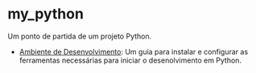 # my_python
Um ponto de partida de um projeto Python.

- [Ambiente de Desenvolvimento](docs/development-setup.pt-br.md): Um guia para instalar e configurar as ferramentas necessárias para iniciar o desenolvimento em Python.